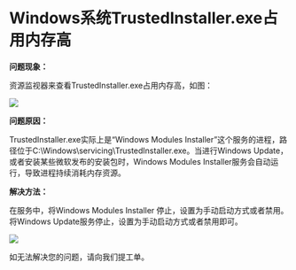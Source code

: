 # Windows系统TrustedInstaller.exe占用内存高
**问题现象：**

资源监视器来查看TrustedInstaller.exe占用内存高，如图：

![](https://github.com/jdcloudcom/cn/blob/edit/image/Elastic-Compute/Virtual-Machine/Windows/Windows%E7%B3%BB%E7%BB%9FTrustedInstaller.exe%E5%8D%A0%E7%94%A8%E5%86%85%E5%AD%98%E9%AB%9801.png)

**问题原因：**

TrustedInstaller.exe实际上是“Windows Modules Installer”这个服务的进程，路径位于C:\Windows\servicing\TrustedInstaller.exe。当进行Windows Update，或者安装某些微软发布的安装包时，Windows Modules Installer服务会自动运行，导致进程持续消耗内存资源。



**解决方法：**

在服务中，将Windows Modules Installer 停止，设置为手动启动方式或者禁用。将Windows Update服务停止，设置为手动启动方式或者禁用即可。

![](https://github.com/jdcloudcom/cn/blob/edit/image/Elastic-Compute/Virtual-Machine/Windows/Windows%E7%B3%BB%E7%BB%9FTrustedInstaller.exe%E5%8D%A0%E7%94%A8%E5%86%85%E5%AD%98%E9%AB%9802.png)

如无法解决您的问题，请向我们提工单。